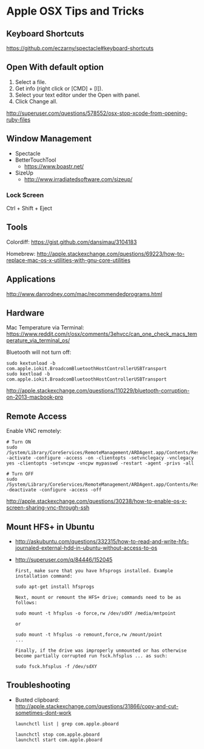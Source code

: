# Apple OSX Tips and Tricks
## Keyboard Shortcuts

<https://github.com/eczarny/spectacle#keyboard-shortcuts>

## Open With default option

1. Select a file.
1. Get info (right click or [CMD] + [I]).
1. Select your text editor under the Open with panel.
1. Click Change all.

<http://superuser.com/questions/578552/osx-stop-xcode-from-opening-ruby-files>

## Window Management

* Spectacle
* BetterTouchTool
	* <https://www.boastr.net/>
* SizeUp
	* <http://www.irradiatedsoftware.com/sizeup/>

### Lock Screen

Ctrl + Shift + Eject

## Tools

Colordiff:
<https://gist.github.com/dansimau/3104183>

Homebrew: <http://apple.stackexchange.com/questions/69223/how-to-replace-mac-os-x-utilities-with-gnu-core-utilities>

## Applications

<http://www.danrodney.com/mac/recommendedprograms.html>

## Hardware

Mac Temperature via Terminal:
<https://www.reddit.com/r/osx/comments/3ehvcc/can_one_check_macs_temperature_via_terminal_os/>

Bluetooth will not turn off:

```
sudo kextunload -b com.apple.iokit.BroadcomBluetoothHostControllerUSBTransport
sudo kextload -b com.apple.iokit.BroadcomBluetoothHostControllerUSBTransport
```

<http://apple.stackexchange.com/questions/110229/bluetooth-corruption-on-2013-macbook-pro>

## Remote Access

Enable VNC remotely:

```
# Turn ON
sudo  /System/Library/CoreServices/RemoteManagement/ARDAgent.app/Contents/Resources/kickstart -activate -configure -access -on -clientopts -setvnclegacy -vnclegacy yes -clientopts -setvncpw -vncpw mypasswd -restart -agent -privs -all

# Turn OFF
sudo /System/Library/CoreServices/RemoteManagement/ARDAgent.app/Contents/Resources/kickstart -deactivate -configure -access -off
```

<http://apple.stackexchange.com/questions/30238/how-to-enable-os-x-screen-sharing-vnc-through-ssh>

## Mount HFS+ in Ubuntu

* <http://askubuntu.com/questions/332315/how-to-read-and-write-hfs-journaled-external-hdd-in-ubuntu-without-access-to-os>
* <http://superuser.com/q/84446/152045>

	```
	First, make sure that you have hfsprogs installed. Example installation command:
	
	sudo apt-get install hfsprogs
	
	Next, mount or remount the HFS+ drive; commands need to be as follows:
	
	sudo mount -t hfsplus -o force,rw /dev/sdXY /media/mntpoint
	
	or
	
	sudo mount -t hfsplus -o remount,force,rw /mount/point
	...
	
	Finally, if the drive was improperly unmounted or has otherwise become partially corrupted run fsck.hfsplus ... as such:
	
	sudo fsck.hfsplus -f /dev/sdXY
	```
	
## Troubleshooting

* Busted clipboard: <http://apple.stackexchange.com/questions/31866/copy-and-cut-sometimes-dont-work>

	```
	launchctl list | grep com.apple.pboard
	
	launchctl stop com.apple.pboard
	launchctl start com.apple.pboard
	```

